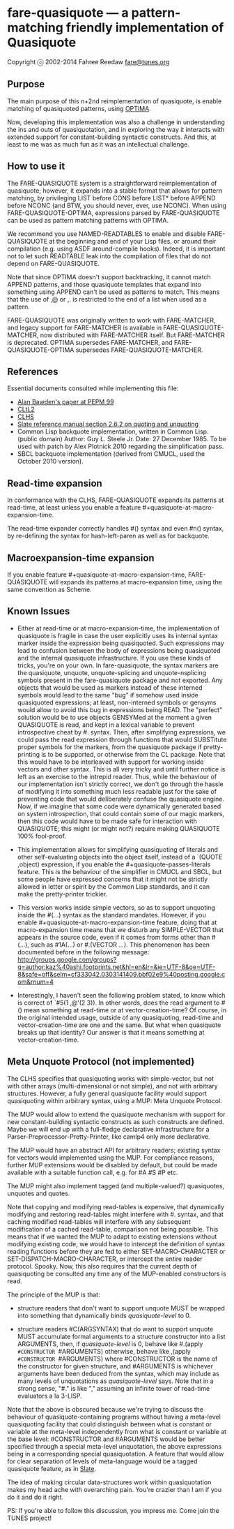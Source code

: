 fare-quasiquote — a pattern-matching friendly implementation of Quasiquote
==========================================================================

Copyright ⓒ 2002-2014 Fahree Reedaw <fare@tunes.org>


Purpose
-------

The main purpose of this n+2nd reimplementation of quasiquote,
is enable matching of quasiquoted patterns, using
[OPTIMA](https://github.com/m2ym/optima/).

Now, developing this implementation was also a challenge in understanding
the ins and outs of quasiquotation, and in exploring the way it interacts
with extended support for constant-building syntactic constructs.
And this, at least to me was as much fun as it was an intellectual challenge.


How to use it
-------------

The FARE-QUASIQUOTE system is a straightforward reimplementation of quasiquote;
however, it expands into a stable format that allows for pattern matching,
by privileging LIST before CONS before LIST* before APPEND before NCONC
(and BTW, you should never, ever, use NCONC).
When using FARE-QUASIQUOTE-OPTIMA, expressions parsed by FARE-QUASIQUOTE
can be used as pattern matching patterns with OPTIMA.

We recommend you use NAMED-READTABLES to enable and disable FARE-QUASIQUOTE
at the beginning and end of your Lisp files,
or around their compilation (e.g. using ASDF around-compile hooks).
Indeed, it is important not to let such READTABLE leak into
the compilation of files that do not depend on FARE-QUASIQUOTE.

Note that since OPTIMA doesn't support backtracking,
it cannot match APPEND patterns, and those quasiquote templates that
expand into something using APPEND can't be used as patterns to match.
This means that the use of ,@ or ,. is restricted to the end of a list
when used as a pattern.

FARE-QUASIQUOTE was originally written to work with FARE-MATCHER,
and legacy support for FARE-MATCHER is available in FARE-QUASIQUOTE-MATCHER,
now distributed with FARE-MATCHER itself. But FARE-MATCHER is deprecated.
OPTIMA supersedes FARE-MATCHER, and
FARE-QUASIQUOTE-OPTIMA supersedes FARE-QUASIQUOTE-MATCHER.


References
----------

Essential documents consulted while implementing this file:

  * [Alan Bawden's paper at PEPM 99](http://www.bawden.org/ftp/pepm99.ps.gz)
  * [CLtL2](http://www.supelec.fr/docs/cltl/clm/node367.html)
  * [CLHS](http://www.lisp.org/HyperSpec/Body/sec_2-4-6.html)
  * [Slate reference manual section 2.6.2 on quoting and unquoting](http://slate.tunes.org/doc/progman/node12.html#SECTION00046200000000000000)
  * Common Lisp backquote implementation, written in Common Lisp. (public domain)
     Author: Guy L. Steele Jr.     Date: 27 December 1985.
     To be used with patch by Alex Plotnick 2010 regarding the simplification pass.
  * SBCL backquote implementation (derived from CMUCL, used the October 2010 version).


Read-time expansion
-------------------

In conformance with the CLHS, FARE-QUASIQUOTE expands its patterns at read-time,
at least unless you enable a feature #+quasiquote-at-macro-expansion-time.

The read-time expander correctly handles #() syntax and even #n() syntax,
by re-defining the syntax for hash-left-paren as well as for backquote.


Macroexpansion-time expansion
-----------------------------

If you enable feature #+quasiquote-at-macro-expansion-time,
FARE-QUASIQUOTE will expands its patterns at macro-expansion time,
using the same convention as Scheme.


Known Issues
------------

* Either at read-time or at macro-expansion-time,
 the implementation of quasiquote is fragile
 in case the user explicitly uses its internal syntax marker
 inside the expression being quasiquoted.
 Such expressions may lead to confusion between the body of expressions
 being quasiquoted and the internal quasiquote infrastructure.
 If you use these kinds of tricks, you're on your own.
 In fare-quasiquote, the syntax markers are the
 quasiquote, unquote, unquote-splicing and unquote-nsplicing symbols
 present in the fare-quasiquote package and not exported.
 Any objects that would be used as markers instead of these interned symbols
 would lead to the same "bug" if somehow used inside quasiquoted expressions;
 at least, non-interned symbols or gensyms would allow to avoid this bug
 in expressions being READ. The "perfect" solution would be to use
 objects GENSYMed at the moment a given QUASIQUOTE is read,
 and kept in a lexical variable to prevent introspective cheat by #. syntax.
 Then, after simplifying expressions, we could pass the read expression
 through functions that would SUBSTitute proper symbols for the markers,
 from the quasiquote package if pretty-printing is to be supported,
 or otherwise from the CL package.
 Note that this would have to be interleaved with support for working
 inside vectors and other syntax. This is all very tricky
 and until further notice is left as an exercise to the intrepid reader.
 Thus, while the behaviour of our implementation isn't strictly correct,
 we don't go through the hassle of modifying it into something
 much less readable just for the sake of preventing code that would
 deliberately confuse the quasiquote engine.
 Now, if we imagine that some code were dynamically generated
 based on system introspection, that could contain some of our magic markers,
 then this code would have to be made safe for interaction with QUASIQUOTE;
 this might (or might not?) require making QUASIQUOTE 100% fool-proof.

* This implementation allows for simplifying quasiquoting of literals
 and other self-evaluating objects into the object itself,
 instead of a `(QUOTE ,object) expression,
 if you enable the #+quasiquote-passes-literals feature.
 This is the behaviour of the simplifier in CMUCL and SBCL,
 but some people have expressed concerns that it might not be
 strictly allowed in letter or spirit by the Common Lisp standards,
 and it can make the pretty-printer trickier.

* This version works inside simple vectors, so as to support
 unquoting inside the #(...) syntax as the standard mandates.
 However, if you enable #+quasiquote-at-macro-expansion-time feature,
 doing that at macro-expansion time means that we disturb
 any SIMPLE-VECTOR that appears in the source code, even if it comes
 from forms other than #(...), such as #1A(...) or #.(VECTOR ...).
 This phenomenon has been documented before in the following message:
	http://groups.google.com/groups?q=author:kaz%40ashi.footprints.net&hl=en&lr=&ie=UTF-8&oe=UTF-8&safe=off&selm=cf333042.0303141409.bbf02e9%40posting.google.com&rnum=4

* Interestingly, I haven't seen the following problem stated, to know which is
 correct of `#5(1 ,@'(2 3)). In other words, does the read argument to #()
 mean something at read-time or at vector-creation-time?
 Of course, in the original intended usage, outside of any quasiquoting,
 read-time and vector-creation-time are one and the same.
 But what when quasiquote breaks up that identity?
 Our answer is that it means something at vector-creation-time.


Meta Unquote Protocol (not implemented)
---------------------------------------

The CLHS specifies that quasiquoting works with simple-vector,
but not with other arrays (multi-dimensional or not simple),
and not with arbitrary structures.
However, a fully general quasiquote facility
would support quasiquoting within arbitrary syntax,
using a MUP: Meta Unquote Protocol.

The MUP would allow to extend the quasiquote mechanism with support
for new constant-building syntactic constructs as such constructs are defined.
Maybe we will end up with a full-fledge declarative infrastructure
for a Parser-Preprocessor-Pretty-Printer, like camlp4 only more declarative.

The MUP would have an abstract API for arbitrary readers;
existing syntax for vectors would implemented using the MUP.
For compliance reasons, further MUP extensions would be disabled by default,
but could be made available with a suitable function call,
e.g. for #A #S #P etc.

The MUP might also implement tagged (and multiple-valued?) quasiquotes, unquotes and quotes.

Note that copying and modifying read-tables is expensive,
that dynamically modifying and restoring read-tables might interfere with #. syntax,
and that caching modified read-tables will interfere with any subsequent modification
of a cached read-table, comparison not being possible.
This means that if we wanted the MUP to adapt to existing extensions
without modifying existing code, we would have to intercept the definition
of syntax reading functions before they are fed to either SET-MACRO-CHARACTER
or SET-DISPATCH-MACRO-CHARACTER, or intercept the entire reader protocol. Spooky.
Now, this also requires that the current depth of quasiquoting be consulted
any time any of the MUP-enabled constructors is read.

The principle of the MUP is that:

 * structure readers that don't want to support unquote MUST be wrapped into
  something that dynamically binds *quasiquote-level* to 0.

 * structure readers #C(ARGSYNTAX) that do want to support unquote
  MUST accumulate formal arguments to a structure constructor
  into a list ARGUMENTS, then, if *quasiquote-level* is 0, behave like
  #.(apply `#CONSTRUCTOR `#ARGUMENTS)
  otherwise, behave like
  ,(apply `#CONSTRUCTOR `#ARGUMENTS)
  where #CONSTRUCTOR is the name of the constructor for given structure,
  and #ARGUMENTS is whichever arguments have been deduced from the syntax,
  which may include as many levels of unquotations as *quasiquote-level* says.
  Note that in a strong sense, "#." is like "," assuming an infinite tower of
  read-time evaluators a la 3-LISP.

Note that the above is obscured because we're trying to discuss
the behaviour of quasiquote-containing programs without having
a meta-level quasiquoting facility that could distinguish
between what is constant or variable at the meta-level independently from
what is constant or variable at the base level: #CONSTRUCTOR and #ARGUMENTS
would be better specified through a special meta-level unquotation,
the above expressions being in a corresponding special quasiquotation.
A feature that would allow for clear separation of levels of meta-language
would be a tagged quasiquote feature, as in [Slate](http://slate-language.org/).

The idea of making circular data-structures work within quasiquotation
makes my head ache with overarching pain.
You're crazier than I am if you do it and do it right.

PS: If you're able to follow this discussion, you impress me.
Come join the TUNES project!

